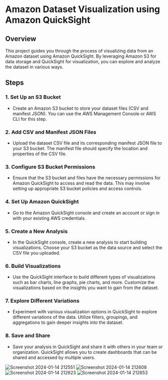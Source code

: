 # Amazon Dataset Visualization using Amazon QuickSight

## Overview

This project guides you through the process of visualizing data from an Amazon dataset using Amazon QuickSight. By leveraging Amazon S3 for data storage and QuickSight for visualization, you can explore and analyze the dataset in various ways.

## Steps

### 1. Set Up an S3 Bucket

- Create an Amazon S3 bucket to store your dataset files (CSV and manifest JSON). You can use the AWS Management Console or AWS CLI for this step.

### 2. Add CSV and Manifest JSON Files

- Upload the dataset CSV file and its corresponding manifest JSON file to your S3 bucket. The manifest file should specify the location and properties of the CSV file.

### 3. Configure S3 Bucket Permissions

- Ensure that the S3 bucket and files have the necessary permissions for Amazon QuickSight to access and read the data. This may involve setting up appropriate S3 bucket policies and access controls.

### 4. Set Up Amazon QuickSight

- Go to the Amazon QuickSight console and create an account or sign in with your existing AWS credentials.

### 5. Create a New Analysis

- In the QuickSight console, create a new analysis to start building visualizations. Choose your S3 bucket as the data source and select the CSV file you uploaded.

### 6. Build Visualizations

- Use the QuickSight interface to build different types of visualizations such as bar charts, line graphs, pie charts, and more. Customize the visualizations based on the insights you want to gain from the dataset.

### 7. Explore Different Variations

- Experiment with various visualization options in QuickSight to explore different variations of the data. Utilize filters, groupings, and aggregations to gain deeper insights into the dataset.

### 8. Save and Share

- Save your analysis in QuickSight and share it with others in your team or organization. QuickSight allows you to create dashboards that can be shared and accessed by multiple users.

![Screenshot 2024-01-14 212551](https://github.com/dcruzjanice/AWS-Learning/assets/65847968/83eecca3-d015-4419-a101-730d80d6fe2e)
![Screenshot 2024-01-14 212608](https://github.com/dcruzjanice/AWS-Learning/assets/65847968/1db9ab84-040f-4e29-94e1-a1e656f7f176)
![Screenshot 2024-01-14 212623](https://github.com/dcruzjanice/AWS-Learning/assets/65847968/ea76f695-50f2-4f19-a7cf-29f664182a6e)
![Screenshot 2024-01-14 212653](https://github.com/dcruzjanice/AWS-Learning/assets/65847968/7adab98b-f795-4b06-9b8d-4337bf1a0fcf)
